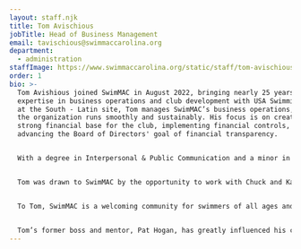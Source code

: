 ```yaml
---
layout: staff.njk
title: Tom Avischious
jobTitle: Head of Business Management
email: tavischious@swimmaccarolina.org
department:
  - administration
staffImage: https://www.swimmaccarolina.org/static/staff/tom-avischious.jpg
order: 1
bio: >-
  Tom Avishious joined SwimMAC in August 2022, bringing nearly 25 years of
  expertise in business operations and club development with USA Swimming. Based
  at the South - Latin site, Tom manages SwimMAC’s business operations, ensuring
  the organization runs smoothly and sustainably. His focus is on creating a
  strong financial base for the club, implementing financial controls, and
  advancing the Board of Directors' goal of financial transparency.


  With a degree in Interpersonal & Public Communication and a minor in Business, Tom began his career by helping swim clubs around the country through his role in USA Swimming’s Club Development/Team Services. Tom’s work included developing and teaching USA Swimming's Club Leadership & Business Management Course and helping establish valuable programs that SwimMAC continues to use today, such as the Club Excellence Program, the Virtual Club Championship, and IMX. Known for his integrity, transparency, and servant leadership, Tom’s unique combination of business acumen and knowledge of competitive swim teams has made him a valuable asset to SwimMAC’s leadership team.


  Tom was drawn to SwimMAC by the opportunity to work with Chuck and Kathy McKee and other respected colleagues in the swimming community. SwimMAC’s strong reputation as one of the best-run clubs in the country made it the perfect fit. His current projects focus on long-term goals, including the expansion of SwimMAC’s facilities and lesson programs, making swim training accessible to more individuals.


  To Tom, SwimMAC is a welcoming community for swimmers of all ages and skill levels. He sees it as a place where individuals can pursue swimming from “cradle to grave.” Motivated by a promise to Kathy McKee to elevate SwimMAC’s business operations, he is committed to running the club professionally while fostering an inclusive and supportive environment.


  Tom’s former boss and mentor, Pat Hogan, has greatly influenced his career. Known for his commitment to lifelong learning and his dedication to getting the job done, Tom’s approach to leadership is to listen and value diverse perspectives. Originally from the northwest suburbs of Chicago, his favorite travel destinations include Sydney, Australia, and Rome, Italy.
---
```


